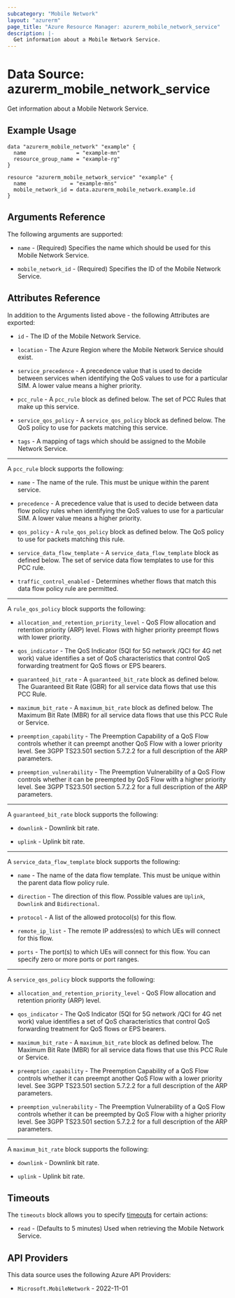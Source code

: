 ```yaml
---
subcategory: "Mobile Network"
layout: "azurerm"
page_title: "Azure Resource Manager: azurerm_mobile_network_service"
description: |-
  Get information about a Mobile Network Service.
---
```


# Data Source: azurerm_mobile_network_service

Get information about a Mobile Network Service.

## Example Usage

```hcl
data "azurerm_mobile_network" "example" {
  name                = "example-mn"
  resource_group_name = "example-rg"
}

resource "azurerm_mobile_network_service" "example" {
  name              = "example-mns"
  mobile_network_id = data.azurerm_mobile_network.example.id
}
```

## Arguments Reference

The following arguments are supported:

* `name` - (Required) Specifies the name which should be used for this Mobile Network Service. 

* `mobile_network_id` - (Required) Specifies the ID of the Mobile Network Service. 

## Attributes Reference

In addition to the Arguments listed above - the following Attributes are exported:

* `id` - The ID of the Mobile Network Service.

* `location` - The Azure Region where the Mobile Network Service should exist.

* `service_precedence` - A precedence value that is used to decide between services when identifying the QoS values to use for a particular SIM. A lower value means a higher priority. 

* `pcc_rule` - A `pcc_rule` block as defined below. The set of PCC Rules that make up this service.

* `service_qos_policy` - A `service_qos_policy` block as defined below. The QoS policy to use for packets matching this service. 

* `tags` - A mapping of tags which should be assigned to the Mobile Network Service.

---

A `pcc_rule` block supports the following:

* `name` - The name of the rule. This must be unique within the parent service.

* `precedence` - A precedence value that is used to decide between data flow policy rules when identifying the QoS values to use for a particular SIM. A lower value means a higher priority. 

* `qos_policy` - A `rule_qos_policy` block as defined below. The QoS policy to use for packets matching this rule.

* `service_data_flow_template` - A `service_data_flow_template` block as defined below. The set of service data flow templates to use for this PCC rule.

* `traffic_control_enabled` - Determines whether flows that match this data flow policy rule are permitted.

---

A `rule_qos_policy` block supports the following:

* `allocation_and_retention_priority_level` - QoS Flow allocation and retention priority (ARP) level. Flows with higher priority preempt flows with lower priority.

* `qos_indicator` - The QoS Indicator (5QI for 5G network /QCI for 4G net work) value identifies a set of QoS characteristics that control QoS forwarding treatment for QoS flows or EPS bearers.

* `guaranteed_bit_rate` - A `guaranteed_bit_rate` block as defined below. The Guaranteed Bit Rate (GBR) for all service data flows that use this PCC Rule. 

* `maximum_bit_rate` - A `maximum_bit_rate` block as defined below. The Maximum Bit Rate (MBR) for all service data flows that use this PCC Rule or Service.

* `preemption_capability` - The Preemption Capability of a QoS Flow controls whether it can preempt another QoS Flow with a lower priority level. See 3GPP TS23.501 section 5.7.2.2 for a full description of the ARP parameters.

* `preemption_vulnerability` - The Preemption Vulnerability of a QoS Flow controls whether it can be preempted by QoS Flow with a higher priority level. See 3GPP TS23.501 section 5.7.2.2 for a full description of the ARP parameters.

---

A `guaranteed_bit_rate` block supports the following:

* `downlink` - Downlink bit rate.

* `uplink` - Uplink bit rate.

---

A `service_data_flow_template` block supports the following:

* `name` - The name of the data flow template. This must be unique within the parent data flow policy rule.

* `direction` - The direction of this flow. Possible values are `Uplink`, `Downlink` and `Bidirectional`.

* `protocol` - A list of the allowed protocol(s) for this flow. 

* `remote_ip_list` - The remote IP address(es) to which UEs will connect for this flow. 

* `ports` - The port(s) to which UEs will connect for this flow. You can specify zero or more ports or port ranges. 

---

A `service_qos_policy` block supports the following:

* `allocation_and_retention_priority_level` - QoS Flow allocation and retention priority (ARP) level. 

* `qos_indicator` - The QoS Indicator (5QI for 5G network /QCI for 4G net work) value identifies a set of QoS characteristics that control QoS forwarding treatment for QoS flows or EPS bearers.

* `maximum_bit_rate` - A `maximum_bit_rate` block as defined below. The Maximum Bit Rate (MBR) for all service data flows that use this PCC Rule or Service.

* `preemption_capability` - The Preemption Capability of a QoS Flow controls whether it can preempt another QoS Flow with a lower priority level. See 3GPP TS23.501 section 5.7.2.2 for a full description of the ARP parameters.

* `preemption_vulnerability` - The Preemption Vulnerability of a QoS Flow controls whether it can be preempted by QoS Flow with a higher priority level. See 3GPP TS23.501 section 5.7.2.2 for a full description of the ARP parameters. 

---

A `maximum_bit_rate` block supports the following:

* `downlink` - Downlink bit rate.

* `uplink` - Uplink bit rate.

## Timeouts

The `timeouts` block allows you to specify [timeouts](https://developer.hashicorp.com/terraform/language/resources/configure#define-operation-timeouts) for certain actions:

* `read` - (Defaults to 5 minutes) Used when retrieving the Mobile Network Service.

## API Providers
<!-- This section is generated, changes will be overwritten -->
This data source uses the following Azure API Providers:

* `Microsoft.MobileNetwork` - 2022-11-01
